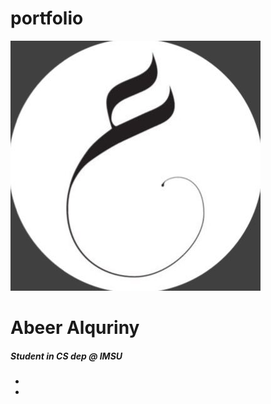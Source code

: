 # portfolio
<!DOCTYPE html>
<html>
  <head>
    <meta charset="utf-8">
    <script src="https://use.fontawesome.com/d1341f9b7a.js"></script>
    <link rel="stylesheet" href="style.css">
    <title>Personal WebSite</title>
  </head>
  <body>
<div class="box">
  <img src="dPqnC2u5_400x400.jpg" alt="" class="box-img">
  <h1> Abeer Alquriny</h1>
<h5>  Student in CS dep @ IMSU </h5>
<ul>
<li><a href="https://twitter.com/sq_abeer"><i class="fa fa-twitter-square" aria-hidden="true"></i></a></li>
<li><a href="mailto:abeeralquriny@gmail.com"/><i class="fa fa-google-plus-square" aria-hidden="true"></i></a></li>
</ul>
</div>
</body>
</html>




